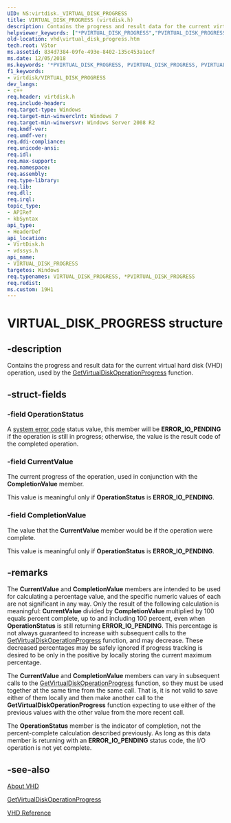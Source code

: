 ```yaml
---
UID: NS:virtdisk._VIRTUAL_DISK_PROGRESS
title: VIRTUAL_DISK_PROGRESS (virtdisk.h)
description: Contains the progress and result data for the current virtual hard disk (VHD) operation, used by the GetVirtualDiskOperationProgress function.
helpviewer_keywords: ["*PVIRTUAL_DISK_PROGRESS","PVIRTUAL_DISK_PROGRESS","PVIRTUAL_DISK_PROGRESS structure pointer [VHD]","VIRTUAL_DISK_PROGRESS","VIRTUAL_DISK_PROGRESS structure [VHD]","_VIRTUAL_DISK_PROGRESS","vdssys/PVIRTUAL_DISK_PROGRESS","vdssys/VIRTUAL_DISK_PROGRESS","vhd.virtual_disk_progress","virtdisk/PVIRTUAL_DISK_PROGRESS","virtdisk/VIRTUAL_DISK_PROGRESS"]
old-location: vhd\virtual_disk_progress.htm
tech.root: VStor
ms.assetid: 834d7384-09fe-493e-8402-135c453a1ecf
ms.date: 12/05/2018
ms.keywords: '*PVIRTUAL_DISK_PROGRESS, PVIRTUAL_DISK_PROGRESS, PVIRTUAL_DISK_PROGRESS structure pointer [VHD], VIRTUAL_DISK_PROGRESS, VIRTUAL_DISK_PROGRESS structure [VHD], _VIRTUAL_DISK_PROGRESS, vdssys/PVIRTUAL_DISK_PROGRESS, vdssys/VIRTUAL_DISK_PROGRESS, vhd.virtual_disk_progress, virtdisk/PVIRTUAL_DISK_PROGRESS, virtdisk/VIRTUAL_DISK_PROGRESS'
f1_keywords:
- virtdisk/VIRTUAL_DISK_PROGRESS
dev_langs:
- c++
req.header: virtdisk.h
req.include-header: 
req.target-type: Windows
req.target-min-winverclnt: Windows 7
req.target-min-winversvr: Windows Server 2008 R2
req.kmdf-ver: 
req.umdf-ver: 
req.ddi-compliance: 
req.unicode-ansi: 
req.idl: 
req.max-support: 
req.namespace: 
req.assembly: 
req.type-library: 
req.lib: 
req.dll: 
req.irql: 
topic_type:
- APIRef
- kbSyntax
api_type:
- HeaderDef
api_location:
- VirtDisk.h
- vdssys.h
api_name:
- VIRTUAL_DISK_PROGRESS
targetos: Windows
req.typenames: VIRTUAL_DISK_PROGRESS, *PVIRTUAL_DISK_PROGRESS
req.redist: 
ms.custom: 19H1
---
```


# VIRTUAL_DISK_PROGRESS structure


## -description


Contains the progress and result data for the current virtual hard disk (VHD) operation, used by the 
    <a href="/windows/win32/api/virtdisk/nf-virtdisk-getvirtualdiskoperationprogress">GetVirtualDiskOperationProgress</a> 
    function.


## -struct-fields




### -field OperationStatus

A <a href="https://docs.microsoft.com/windows/desktop/Debug/system-error-codes">system error code</a> status value, this member will 
     be <b>ERROR_IO_PENDING</b> if the operation is still in progress; otherwise, the value is the 
     result code of the completed operation.


### -field CurrentValue

The current progress of the operation, used in conjunction with the 
      <b>CompletionValue</b> member.

This value is meaningful only if 
     <b>OperationStatus</b> is <b>ERROR_IO_PENDING</b>.


### -field CompletionValue

The value that the <b>CurrentValue</b> member would be if the operation were complete.

This value is meaningful only if <b>OperationStatus</b> is 
      <b>ERROR_IO_PENDING</b>.


## -remarks



The <b>CurrentValue</b> and <b>CompletionValue</b> members are 
    intended to be used for calculating a percentage value, and the specific numeric values of each are not 
    significant in any way. Only the result of the following calculation is meaningful: 
    <b>CurrentValue</b> divided by <b>CompletionValue</b> multiplied by 100 
    equals percent complete, up to and including 100 percent, even when <b>OperationStatus</b> is 
    still returning <b>ERROR_IO_PENDING</b>. This percentage is not always guaranteed to increase 
    with subsequent calls to the 
    <a href="/windows/win32/api/virtdisk/nf-virtdisk-getvirtualdiskoperationprogress">GetVirtualDiskOperationProgress</a> 
    function, and may decrease. These decreased percentages may be safely ignored if progress tracking is desired to 
    be only in the positive by locally storing the current maximum percentage.

The <b>CurrentValue</b> and <b>CompletionValue</b> members can vary in 
    subsequent calls to the 
    <a href="/windows/win32/api/virtdisk/nf-virtdisk-getvirtualdiskoperationprogress">GetVirtualDiskOperationProgress</a> 
    function, so they must be used together at the same time from the same call. That is, it is not valid to save 
    either of them locally and then make another call to the 
    <b>GetVirtualDiskOperationProgress</b> 
    function expecting to use either of the previous values with the other value from the more recent call.

The <b>OperationStatus</b> member is the indicator of completion, not the percent-complete 
    calculation described previously. As long as this data member is returning with an 
    <b>ERROR_IO_PENDING</b> status code, the I/O operation is not yet complete.




## -see-also




<a href="https://docs.microsoft.com/previous-versions/windows/desktop/legacy/dd323654(v=vs.85)">About VHD</a>



<a href="/windows/win32/api/virtdisk/nf-virtdisk-getvirtualdiskoperationprogress">GetVirtualDiskOperationProgress</a>



<a href="https://docs.microsoft.com/previous-versions/windows/desktop/legacy/dd323700(v=vs.85)">VHD Reference</a>
 

 

